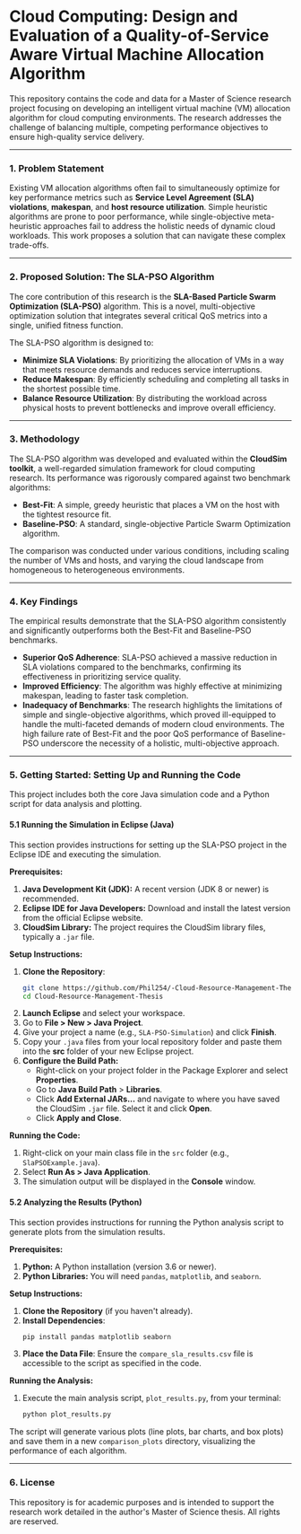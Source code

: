 # Cloud Computing: Design and Evaluation of a Quality-of-Service Aware Virtual Machine Allocation Algorithm

This repository contains the code and data for a Master of Science research project focusing on developing an intelligent virtual machine (VM) allocation algorithm for cloud computing environments. The research addresses the challenge of balancing multiple, competing performance objectives to ensure high-quality service delivery.

-----

### 1\. Problem Statement

Existing VM allocation algorithms often fail to simultaneously optimize for key performance metrics such as **Service Level Agreement (SLA) violations**, **makespan**, and **host resource utilization**. Simple heuristic algorithms are prone to poor performance, while single-objective meta-heuristic approaches fail to address the holistic needs of dynamic cloud workloads. This work proposes a solution that can navigate these complex trade-offs.

-----

### 2\. Proposed Solution: The SLA-PSO Algorithm

The core contribution of this research is the **SLA-Based Particle Swarm Optimization (SLA-PSO)** algorithm. This is a novel, multi-objective optimization solution that integrates several critical QoS metrics into a single, unified fitness function.

The SLA-PSO algorithm is designed to:

  * **Minimize SLA Violations**: By prioritizing the allocation of VMs in a way that meets resource demands and reduces service interruptions.
  * **Reduce Makespan**: By efficiently scheduling and completing all tasks in the shortest possible time.
  * **Balance Resource Utilization**: By distributing the workload across physical hosts to prevent bottlenecks and improve overall efficiency.

-----

### 3\. Methodology

The SLA-PSO algorithm was developed and evaluated within the **CloudSim toolkit**, a well-regarded simulation framework for cloud computing research. Its performance was rigorously compared against two benchmark algorithms:

  * **Best-Fit**: A simple, greedy heuristic that places a VM on the host with the tightest resource fit.
  * **Baseline-PSO**: A standard, single-objective Particle Swarm Optimization algorithm.

The comparison was conducted under various conditions, including scaling the number of VMs and hosts, and varying the cloud landscape from homogeneous to heterogeneous environments.

-----

### 4\. Key Findings

The empirical results demonstrate that the SLA-PSO algorithm consistently and significantly outperforms both the Best-Fit and Baseline-PSO benchmarks.

  * **Superior QoS Adherence**: SLA-PSO achieved a massive reduction in SLA violations compared to the benchmarks, confirming its effectiveness in prioritizing service quality.
  * **Improved Efficiency**: The algorithm was highly effective at minimizing makespan, leading to faster task completion.
  * **Inadequacy of Benchmarks**: The research highlights the limitations of simple and single-objective algorithms, which proved ill-equipped to handle the multi-faceted demands of modern cloud environments. The high failure rate of Best-Fit and the poor QoS performance of Baseline-PSO underscore the necessity of a holistic, multi-objective approach.

-----

### 5\. Getting Started: Setting Up and Running the Code

This project includes both the core Java simulation code and a Python script for data analysis and plotting.

#### **5.1 Running the Simulation in Eclipse (Java)**

This section provides instructions for setting up the SLA-PSO project in the Eclipse IDE and executing the simulation.

**Prerequisites:**

1.  **Java Development Kit (JDK):** A recent version (JDK 8 or newer) is recommended.
2.  **Eclipse IDE for Java Developers:** Download and install the latest version from the official Eclipse website.
3.  **CloudSim Library:** The project requires the CloudSim library files, typically a `.jar` file.

**Setup Instructions:**

1.  **Clone the Repository**:
    ```bash
    git clone https://github.com/Phil254/-Cloud-Resource-Management-Thesis.git
    cd Cloud-Resource-Management-Thesis
    ```
2.  **Launch Eclipse** and select your workspace.
3.  Go to **File \> New \> Java Project**.
4.  Give your project a name (e.g., `SLA-PSO-Simulation`) and click **Finish**.
5.  Copy your `.java` files from your local repository folder and paste them into the **src** folder of your new Eclipse project.
6.  **Configure the Build Path:**
      * Right-click on your project folder in the Package Explorer and select **Properties**.
      * Go to **Java Build Path** \> **Libraries**.
      * Click **Add External JARs...** and navigate to where you have saved the CloudSim `.jar` file. Select it and click **Open**.
      * Click **Apply and Close**.

**Running the Code:**

1.  Right-click on your main class file in the `src` folder (e.g., `SlaPSOExample.java`).
2.  Select **Run As \> Java Application**.
3.  The simulation output will be displayed in the **Console** window.

#### **5.2 Analyzing the Results (Python)**

This section provides instructions for running the Python analysis script to generate plots from the simulation results.

**Prerequisites:**

1.  **Python:** A Python installation (version 3.6 or newer).
2.  **Python Libraries:** You will need `pandas`, `matplotlib`, and `seaborn`.

**Setup Instructions:**

1.  **Clone the Repository** (if you haven't already).
2.  **Install Dependencies**:
    ```bash
    pip install pandas matplotlib seaborn
    ```
3.  **Place the Data File**: Ensure the `compare_sla_results.csv` file is accessible to the script as specified in the code.

**Running the Analysis:**

1.  Execute the main analysis script, `plot_results.py`, from your terminal:
    ```bash
    python plot_results.py
    ```

The script will generate various plots (line plots, bar charts, and box plots) and save them in a new `comparison_plots` directory, visualizing the performance of each algorithm.

-----

### 6\. License

This repository is for academic purposes and is intended to support the research work detailed in the author's Master of Science thesis. All rights are reserved.
